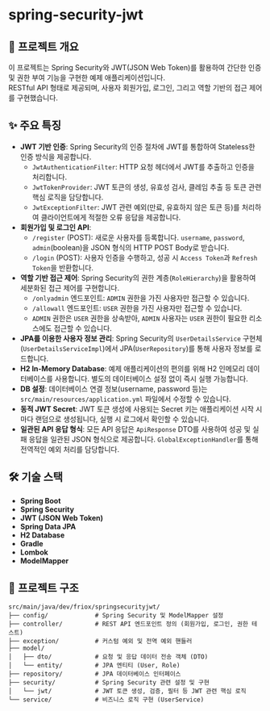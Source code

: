 # spring-security-jwt

## 🚀 프로젝트 개요
이 프로젝트는 Spring Security와 JWT(JSON Web Token)를 활용하여 간단한 인증 및 권한 부여 기능을 구현한 예제 애플리케이션입니다.  
RESTful API 형태로 제공되며, 사용자 회원가입, 로그인, 그리고 역할 기반의 접근 제어를 구현했습니다.

## ✨ 주요 특징
*   **JWT 기반 인증**: Spring Security의 인증 절차에 JWT를 통합하여 Stateless한 인증 방식을 제공합니다.
    *   `JwtAuthenticationFilter`: HTTP 요청 헤더에서 JWT를 추출하고 인증을 처리합니다.
    *   `JwtTokenProvider`: JWT 토큰의 생성, 유효성 검사, 클레임 추출 등 토큰 관련 핵심 로직을 담당합니다.
    *   `JwtExceptionFilter`: JWT 관련 예외(만료, 유효하지 않은 토큰 등)를 처리하여 클라이언트에게 적절한 오류 응답을 제공합니다.
*   **회원가입 및 로그인 API**:
    *   `/register` (POST): 새로운 사용자를 등록합니다. `username`, `password`, `admin`(boolean)을 JSON 형식의 HTTP POST Body로 받습니다.
    *   `/login` (POST): 사용자 인증을 수행하고, 성공 시 `Access Token`과 `Refresh Token`을 반환합니다.
*   **역할 기반 접근 제어**: Spring Security의 권한 계층(`RoleHierarchy`)을 활용하여 세분화된 접근 제어를 구현합니다.
    *   `/onlyadmin` 엔드포인트: `ADMIN` 권한을 가진 사용자만 접근할 수 있습니다.
    *   `/allowall` 엔드포인트: `USER` 권한을 가진 사용자만 접근할 수 있습니다.
    *   `ADMIN` 권한은 `USER` 권한을 상속받아, `ADMIN` 사용자는 `USER` 권한이 필요한 리소스에도 접근할 수 있습니다.
*   **JPA를 이용한 사용자 정보 관리**: Spring Security의 `UserDetailsService` 구현체(`UserDetailsServiceImpl`)에서 JPA(`UserRepository`)를 통해 사용자 정보를 로드합니다.
*   **H2 In-Memory Database**: 예제 애플리케이션의 편의를 위해 H2 인메모리 데이터베이스를 사용합니다. 별도의 데이터베이스 설정 없이 즉시 실행 가능합니다.
*   **DB 설정**: 데이터베이스 연결 정보(username, password 등)는 `src/main/resources/application.yml` 파일에서 수정할 수 있습니다.
*   **동적 JWT Secret**: JWT 토큰 생성에 사용되는 Secret 키는 애플리케이션 시작 시마다 랜덤으로 생성됩니다, 실행 시 로그에서 확인할 수 있습니다.
*   **일관된 API 응답 형식**: 모든 API 응답은 `ApiResponse` DTO를 사용하여 성공 및 실패 응답을 일관된 JSON 형식으로 제공합니다. `GlobalExceptionHandler`를 통해 전역적인 예외 처리를 담당합니다.

## 🛠️ 기술 스택
*   **Spring Boot**
*   **Spring Security**
*   **JWT (JSON Web Token)**
*   **Spring Data JPA**
*   **H2 Database**
*   **Gradle**
*   **Lombok**
*   **ModelMapper**

## 📂 프로젝트 구조
```
src/main/java/dev/friox/springsecurityjwt/
├── config/             # Spring Security 및 ModelMapper 설정
├── controller/         # REST API 엔드포인트 정의 (회원가입, 로그인, 권한 테스트)
├── exception/          # 커스텀 예외 및 전역 예외 핸들러
├── model/
│   ├── dto/            # 요청 및 응답 데이터 전송 객체 (DTO)
│   └── entity/         # JPA 엔티티 (User, Role)
├── repository/         # JPA 데이터베이스 인터페이스
├── security/           # Spring Security 관련 설정 및 구현
│   └── jwt/            # JWT 토큰 생성, 검증, 필터 등 JWT 관련 핵심 로직
└── service/            # 비즈니스 로직 구현 (UserService)